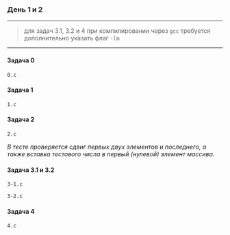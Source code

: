 ### День 1 и 2
---
> для задач 3.1, 3.2 и 4 при компилировании через `gcc` требуется дополнительно указать флаг `-lm`
---
#### Задача 0
```
0.c
```
#### Задача 1
```
1.c
```
#### Задача 2
```
2.c
```
*В тесте проверяется сдвиг первых двух элементов и последнего, а также вставка тестового числа в первый (нулевой) элемент массива.*
#### Задача 3.1 и 3.2
```
3-1.c
```
```
3-2.c
```
#### Задача 4
```
4.c
```
